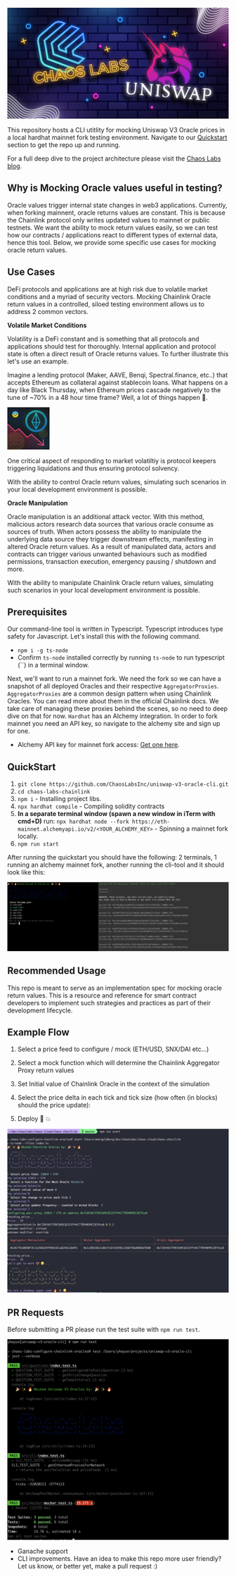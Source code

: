 ![Chaos Labs - Chainlink Collab](https://github.com/ChaosLabsInc/uniswap-v3-oracle-cli/blob/master/img/ChaosLabsUniswap.jpg)

This repository hosts a CLI utitlity for mocking Uniswap V3 Oracle prices in a local hardhat mainnet fork testing environment. Navigate to our [Quickstart](#quickstart) section to get the repo up and running.

For a full deep dive to the project architecture please visit the [Chaos Labs blog](https://chaoslabs.xyz/blog).

## Why is Mocking Oracle values useful in testing?

Oracle values trigger internal state changes in web3 applications. Currently, when forking mainnent, oracle returns values are constant. This is because the Chainlink protocol only writes updated values to mainnet or public testnets. We want the ability to mock return values easily, so we can test how our contracts / applications react to different types of external data, hence this tool. Below, we provide some specific use cases for mocking oracle return values.

## Use Cases

DeFi protocols and applications are at high risk due to volatile market conditions and a myriad of security vectors. Mocking Chainlink Oracle return values in a controlled, siloed testing environment allows us to address 2 common vectors.

**Volatile Market Conditions**

Volatility is a DeFi constant and is something that all protocols and applications should test for thoroughly. Internal application and protocol state is often a direct result of Oracle returns values. To further illustrate this let's use an example.

Imagine a lending protocol (Maker, AAVE, Benqi, Spectral.finance, etc..) that accepts Ethereum as collateral against stablecoin loans. What happens on a day like Black Thursday, when Ethereum prices cascade negatively to the tune of ~70% in a 48 hour time frame? Well, a lot of things happen 🤦.

![Black Thursday Img](https://github.com/ChaosLabsInc/uniswap-v3-oracle-cli/blob/master/img/Cascading-ETH.png)

One critical aspect of responding to market volatiltiy is protocol keepers triggering liquidations and thus ensuring protocol solvency.

With the ability to control Oracle return values, simulating such scenarios in your local development environment is possible.

**Oracle Manipulation**

Oracle manipulation is an additional attack vector. With this method, malicious actors research data sources that various oracle consume as sources of truth. When actors possess the ability to manipulate the underlying data source they trigger downstream effects, manifesting in altered Oracle return values. As a result of manipulated data, actors and contracts can trigger various unwanted behaviours such as modified permissions, transaction execution, emergency pausing / shutdown and more.

With the ability to manipulate Chainlink Oracle return values, simulating such scenarios in your local development environment is possible.

## <a name="quickstart"></a> Prerequisites

Our command-line tool is written in Typescript. Typescript introduces type safety for Javascript. Let's install this with the following command.

- `npm i -g ts-node`
- Confirm `ts-node` installed correctly by running `ts-node` to run typescript (``) in a terminal window.

Next, we'll want to run a mainnet fork. We need the fork so we can have a snapshot of all deployed Oracles and their respective `AggregatorProxies`. `AggregatorProxies` are a common design pattern when using Chainlink Oracles. You can read more about them in the official Chainlink docs. We take care of managing these proxies behind the scenes, so no need to deep dive on that for now. `Hardhat` has an Alchemy integration. In order to fork mainnet you need an API key, so navigate to the alchemy site and sign up for one.

- Alchemy API key for mainnet fork access: [Get one here](https://www.alchemy.com/).

## <a name="quickstart"></a> QuickStart

1. `git clone https://github.com/ChaosLabsInc/uniswap-v3-oracle-cli.git`
2. `cd chaos-labs-chainlink`
3. `npm i` - Installing project libs.
4. `npx hardhat compile` - Compiling solidity contracts
5. **In a separate terminal window (spawn a new window in iTerm with cmd+D)** run: `npx hardhat node --fork https://eth-mainnet.alchemyapi.io/v2/<YOUR_ALCHEMY_KEY>` - Spinning a mainnet fork locally.
6. `npm run start`

After running the quickstart you should have the following: 2 terminals, 1 running an alchemy mainnet fork, another running the cli-tool and it should look like this:

![Setup screenshot](https://github.com/ChaosLabsInc/uniswap-v3-oracle-cli/blob/master/img/TerminalSetup.png)

## Recommended Usage

This repo is meant to serve as an implementation spec for mocking oracle return values. This is a resource and reference for smart contract developers to implement such strategies and practices as part of their development lifecycle.

## Example Flow

1. Select a price feed to configure / mock (ETH/USD, SNX/DAI etc...)

2. Select a mock function which will determine the Chainlink Aggregator Proxy return values

3. Set Initial value of Chainlink Oracle in the context of the simulation

4. Select the price delta in each tick and tick size (how often (in blocks) should the price update):

5. Deploy 🤝 💥

![Example Flow](https://github.com/ChaosLabsInc/uniswap-v3-oracle-cli/blob/master/img/ExampleFlow.png)

## PR Requests

Before submitting a PR please run the test suite with `npm run test`.

![Test run](https://github.com/ChaosLabsInc/uniswap-v3-oracle-cli/blob/master/img/RunTests.png)

- Ganache support
- CLI improvements. Have an idea to make this repo more user friendly? Let us know, or better yet, make a pull request :)
